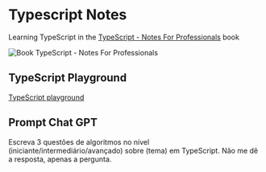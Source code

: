 # Typescript Notes

Learning TypeScript in the [TypeScript - Notes For Professionals](https://books.goalkicker.com/TypeScriptBook2/) book

![Book TypeScript - Notes For Professionals](https://www.dbooks.org/img/books/5592544360.jpg)

## TypeScript Playground

[TypeScript playground](https://www.typescriptlang.org/play/)

## Prompt Chat GPT

Escreva 3 questões de algoritmos no nível (iniciante/intermediário/avançado) sobre (tema) em TypeScript. Não me dê a resposta, apenas a pergunta.
